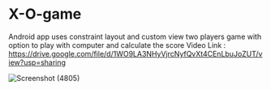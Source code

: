 # X-O-game
Android app uses constraint layout and custom view
two players game with option to play with computer and calculate the score 
Video Link : https://drive.google.com/file/d/1WO9LA3NHyVjrcNyfQvXt4CEnLbuJoZUT/view?usp=sharing

![Screenshot (4805)](https://user-images.githubusercontent.com/61096353/141489263-4c9e2972-73d9-4283-97e4-3224527cadc6.png)

